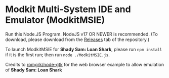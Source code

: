 # Modkit Multi-System IDE and Emulator (ModkitMSIE)
Run this Node.JS Program. NodeJS v17 OR NEWER is recommended.
(To download, please download from the [Releases](https://github.com/themirrazz/ShadySamMod/releases) tab of the repository.)

To launch ModkitMSIE for **Shady Sam: Loan Shark**, please run `npm install` if it is the first run; then run `node ./ModkitMSIE.js`.

Credits to [romgrk/node-gtk](https://github.com/romgrk/node-gtk) for the web browser example to allow emulation of **Shady Sam: Loan Shark**
